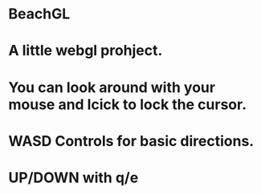 # BeachGL
# A little webgl prohject.
# You can look around with your mouse and lcick to lock the cursor.
# WASD Controls for basic directions.
# UP/DOWN with q/e
